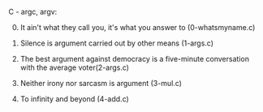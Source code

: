 C - argc, argv:

0. It ain't what they call you, it's what you answer to (0-whatsmyname.c)

1. Silence is argument carried out by other means (1-args.c)

2. The best argument against democracy is a five-minute conversation with the average voter(2-args.c)

3. Neither irony nor sarcasm is argument (3-mul.c)

4. To infinity and beyond (4-add.c)
